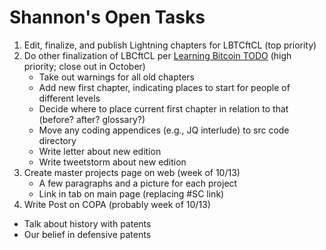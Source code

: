 # Shannon's Open Tasks

1. Edit, finalize, and publish Lightning chapters for LBTCftCL (top priority)
1. Do other finalization of LBCftCL per [Learning Bitcoin TODO](https://github.com/BlockchainCommons/Learning-Bitcoin-from-the-Command-Line/blob/master/TODO.md) (high priority; close out in October)
   * Take out warnings for all old chapters
   * Add new first chapter, indicating places to start for people of different levels
   * Decide where to place current first chapter in relation to that (before? after? glossary?)
   * Move any coding appendices (e.g., JQ interlude) to src code directory
   * Write letter about new edition
   * Write tweetstorm about new edition
1. Create master projects page on web (week of 10/13)
   * A few paragraphs and a picture for each project
   * Link in tab on main page (replacing #SC link)
1.  Write Post on COPA (probably week of 10/13)
   * Talk about history with patents
   * Our belief in defensive patents
   
